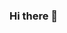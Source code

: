 ### Hi there 👋

<!--
**vilcagamarracf/vilcagamarracf** is a ✨ _special_ ✨ repository because its `README.md` (this file) appears on your GitHub profile.

A brief info about me:

 Hi, I am Cesar Vilca, a 23 years old guy with a bachelor in Agricultural Engineering from the La Molina University (UNALM). Currently I am developing some programming skills in order to finish my thesis. 
 
Written in 02/02/2021
